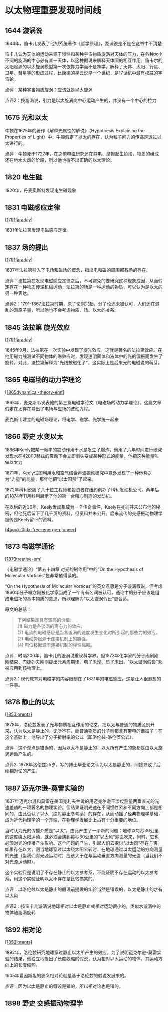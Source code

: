 # 以太物理重要发现时间线

## 1644 漩涡说

1644年，笛卡儿发表了他的系统著作《哲学原理》，漩涡说是不是在这书中不清楚

笛卡儿认为天体的运动来源于惯性和某种宇宙物质旋涡对天体的压力，在各种大小不同的旋涡的中心必有某一天体，以这种假说来解释天体间的相互作用。笛卡尔的太阳起源的以太旋涡模型第一次依靠力学而不是神学，解释了天体、太阳、行星、卫星、彗星等的形成过程，比康德的星云说早一个世纪，是17世纪中最有权威的宇宙论。

点评：某种宇宙物质旋涡：应该就是以太旋涡

点评2：按漩涡说，引力是以太旋涡向中心运动产生的，并没有一个中心的拉力

## 1675 光和以太

牛顿在1675年的著作《解释光属性的解说》（Hypothesis Explaining the Properties of Light）中，牛顿假定了以太的存在，认为粒子间力的传递是透过以太进行的。

点评：牛顿死于1727年，在之前电磁研究还在静电、摩擦起生阶段，物质的组成还在地水火风的阶段，所以他也得不出正确的以太理论。

## 1820 电生磁

 1820年，丹麦奥斯特发现电生磁现象

 ## 1831 电磁感应定律

[[1791faraday]]

1831年法拉第发现电磁感应定律。

## 1837 场的提出

[[1791faraday]]

1837年法拉第引入了电场和磁场的概念，指出电和磁的周围都有场的存在。

点评：法拉第在发现电磁感应定律之后，不可避免的要研究这种现象成因，从而假定存在一种物质传递机械运动，法拉第的场是一种运动的物质，可以认为是以太的另一种表达。

点评2：1791-1867法拉第时期，原子论刚兴起，分子论还未被认可，人们还在混乱的测原子量，所以他也不会考虑物质、场、以太的关系。

## 1845 法拉第 旋光效应

[[1791faraday]]

1845年9月，法拉第在一次实验中发现了旋光效应，这就是著名的法拉第效应。在他用磁力线测试不同物体的磁效应时，发现透明固体和液体中的光的偏振面发生了旋转。对此，法拉第解释为"光线被磁化了"，这实际上是后来光的电磁说的萌芽。

## 1865 电磁场的动力学理论

[[1865dynamical-theory-emf]]

1865年，麦克斯韦发表他的第三篇电磁学论文《电磁场的动力学理论》。这篇文章假定在太存在导出了电场与磁场的波动方程。

麦克斯韦建立的电磁场理论，将电学、磁学、光学统一起来

## 1866 野史 水变以太

1866年Keely把某一频率的震动作用于水是发生了爆炸，他用了六年时间进行研究发现水在42800赫兹的震动下会立即消失变成某种形式的能量，他把这种能量叫做以太力

1871年，Keely试图利用水和空气结合声波振动研究中意外发现了一种他称之为“力量”的能量，那年他把“以太囚禁”了起来。

1872年科利说服了几十位工程师和投资者在纽约创办了科利发动机公司。两年后的1874年11月科利展示了他的第一台精心制造的发动机。

在以后的近30年，Keely发动机成为一个传奇事件，Keely在死前并未公布他的秘密，但他死后留下了几千页的资料，但资料并未公开。后来流传的交感振动物理学据传是Keely留下的资料。

[[4book-0idx-free-energy-pioneer]]

## 1873 电磁学通论

[[1873treatise-em]]

《电磁学通论》“第五十四章 对光的磁作用”中的“On the Hypothesis of Molecular Vortices”是非常值得读的。

“On the Hypothesis of Molecular Vortices”的英文意思是分子漩涡假说，但考虑1860年分子概念刚被化学家当成了一个专有名词被认可，通论中的分子应该是组成电磁场的基本物质的意思，所以理解为“以太漩涡假设”更合适。

原文的总结：

>下列结果却具有较高的价值:  
>(1) 磁力是各流涡的离心力的效应。  
>(2) 电流的电磁感应是当各漩涡的速度发生变化时所引起的那些力的效应。  
>(3) 电动势起源于连接机制上的胁强。  
>(4) 电位移起源于连接机制的弹性屈服。

点评：时隔200年，笛卡儿的漩涡说重现科学界，但1873年化学家的分子闹剧刚刚结束、门捷列夫刚刚提出元素周期律、电子未现、质子未出，“以太漩涡假设”未被应用到核物理上。

点评2：现代教育对电磁学的内容限制在了1831年的电磁感应，这是让人很遐想的一件事。

## 1878 静止的以太

[[1853lorentz]]

1878年，洛伦兹发表了光与物质相互作用的论文，把以太与普通的物质区别开来，认为以太是静止的，无所不在，而普通物质的分子则都含有带电的谐振子；在这个基础上，他导出了分子折射率的公式（即洛伦兹-洛伦茨公式）。

点评：这个观点是错误的，因为以太不是静止的，以太所有产生的象都是由以太旋涡运动产生的。

点评2: 1878年洛伦兹25岁，写的博士毕业论文认为以太是静止的，间接导致了后续相对论的产生。

## 1887 迈克尔逊-莫雷实验的

1887年迈克尔逊和莫雷在美国克利夫兰做的用迈克尔逊干涉仪测量两垂直光的光速差值的一项著名的物理实验。但结果证明光速在不同惯性系和不同方向上都是相同的，由此否认了以太（绝对静止参考系）的存在，从而动摇了经典物理学基础，成为近代物理学的一个开端，在物理学发展史上占有十分重要的地位。

当时认为光的传播介质是“以太”。由此产生了一个新的问题：地球以每秒30公里的速度绕太阳运动，就必须会遇到每秒30公里的“以太风”迎面吹来，同时，它也必须对光的传播产生影响。这个问题的产生，引起人们去探讨“以太风”存在与否。如果存在以太，则当地球穿过以太绕太阳公转时，在地球通过以太运动的方向测量的光速（当我们对光源运动时）应该大于在与运动垂直方向测量的光速（当我们不对光源运动时）。

这个实验只是说明了不存在静止的以太参考系，不能证明不存在运动的以太参考系，用这个实验证明以太不存在是比较搞笑的。

点评：以洛伦兹以太是静止的假设前提做的实验当然是错误的，以太是静止的才有以太风

点评2：按笛卡儿漩涡说地球相对以太是静止或相对运动很小的，类似水漩涡中的物体随漩涡旋转

## 1892 相对论

[[1853lorentz]]

1892年，洛伦兹研究地球穿过静止以太所产生的效应，为了说明迈克尔逊-莫雷实验的结果，他独立地提出了长度收缩的假说，认为相对以太运动的物体，其运动方向上的长度缩短。

1905年爱因斯坦的狭义相对论就是基于洛伦兹的假说发展来的。

点评：因为以太是静止的假设是错的，所以相对论也是错的。

## 1898 野史 交感振动物理学




[//begin]: # "Autogenerated link references for markdown compatibility"
[1791faraday]: ../1who/1791faraday.md "1791-1867 法拉第 Faraday"
[1865dynamical-theory-emf]: ../../kb-sci-doc/1831maxwell/1865dynamical-theory-emf.md "1865电磁场的动力学理论"
[4book-0idx-free-energy-pioneer]: ../../kb-sci-doc/1837keely/free-energy-pioneer/4book-0idx-free-energy-pioneer.md "自由能先驱-Keely"
[1873treatise-em]: ../../kb-sci-doc/1831maxwell/1873treatise-em.md "1873电磁通论摘录"
[1853lorentz]: ../1who/1853lorentz.md "1853-1928 洛伦兹 Lorentz"
[//end]: # "Autogenerated link references"